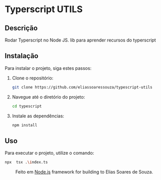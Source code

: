 # Typerscript UTILS

## Descrição
Rodar Typerscript no Node JS.
lib para aprender recursos do typerscript

## Instalação

Para instalar o projeto, siga estes passos:

1. Clone o repositório:
    ```sh
    git clone https://github.com/eliassoaressouza/typescript-utils
    ```
2. Navegue até o diretório do projeto:
    ```sh
    cd typescript
    ```
3. Instale as dependências:
    ```sh
    npm install
    ```

## Uso

Para executar o projeto, utilize o comando:

```sh
npx  tsx .\index.ts
```

  <p align="center">Feito em <a href="http://nodejs.org" target="_blank">Node.js</a> framework for building to Elias Soares de Souza.</p>